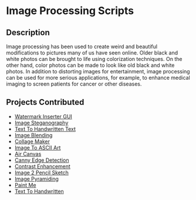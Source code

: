   
# Image Processing Scripts

## Description

Image processing has been used to create weird and beautiful modifications to pictures many of us have seen online. Older black and white photos can be brought to life 
using colorization techniques. On the other hand, color photos can be made to look like old black and white photos. In addition to distorting images for entertainment, 
image processing can be used for more serious applications, for example, to enhance medical imaging to screen patients for cancer or other diseases.

## Projects Contributed 

- [Watermark Inserter GUI](https://github.com/Iamtripathisatyam/Awesome_Python_Scripts/tree/main/ImageProcessingScripts/Watermark%20Inserter%20GUI)
- [Image Steganography](https://github.com/prathimacode-hub/Awesome_Python_Scripts/tree/main/ImageProcessingScripts/Image%20Steganography)
- [Text To Handwritten Text](https://github.com/prathimacode-hub/Awesome_Python_Scripts/tree/main/ImageProcessingScripts/Text%20to%20HandWritten)
- [Image Blending](https://github.com/prathimacode-hub/Awesome_Python_Scripts/tree/main/ImageProcessingScripts/Image%20Blending)
- [Collage Maker](https://github.com/prathimacode-hub/Awesome_Python_Scripts/tree/main/ImageProcessingScripts/Collage%20Maker)
- [Image To ASCII Art](https://github.com/prathimacode-hub/Awesome_Python_Scripts/tree/main/ImageProcessingScripts/Image%20to%20ASCII%20Art)
- [Air Canvas](https://github.com/prathimacode-hub/Awesome_Python_Scripts/tree/main/ImageProcessingScripts/Air%20Canvas)
- [Canny Edge Detection](https://github.com/prathimacode-hub/Awesome_Python_Scripts/tree/main/ImageProcessingScripts/Canny%20Edge%20Detection)
- [Contrast Enhancement](https://github.com/prathimacode-hub/Awesome_Python_Scripts/tree/main/ImageProcessingScripts/Contrast%20Enhancement)
- [Image 2 Pencil Sketch](https://github.com/prathimacode-hub/Awesome_Python_Scripts/tree/main/ImageProcessingScripts/Image%202%20Pencil%20Sketch)
- [Image Pyramiding](https://github.com/prathimacode-hub/Awesome_Python_Scripts/tree/main/ImageProcessingScripts/Image%20Pyramiding)
- [Paint Me](https://github.com/prathimacode-hub/Awesome_Python_Scripts/tree/main/ImageProcessingScripts/Paint%20Me)
- [Text To Handwritten](https://github.com/prathimacode-hub/Awesome_Python_Scripts/tree/main/ImageProcessingScripts/Text%20to%20HandWritten)
